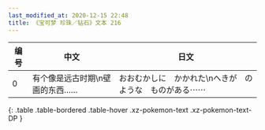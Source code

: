 ```yaml
---
last_modified_at: 2020-12-15 22:48
title: 《宝可梦 珍珠／钻石》文本 216
---
```

| 编号 | 中文 | 日文 |
| ---- | ---- | ---- |
| 0 | 有个像是远古时期\n壁画的东西…… | おおむかしに　かかれた\nへきが　のような　ものがある⋯⋯ |
{: .table .table-bordered .table-hover .xz-pokemon-text .xz-pokemon-text-DP }